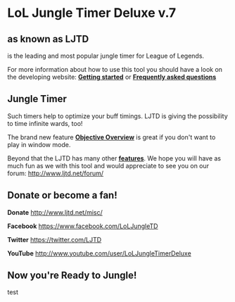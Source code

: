 LoL Jungle Timer Deluxe v.7
=============================
as known as LJTD
----------------
is the leading and most popular jungle timer for League of Legends.

For more information about how to use this tool you should have a look on the developing website:
[**Getting started**](http://www.ljtd.net/get-started/) or [**Frequently asked questions**](http://www.ljtd.net/misc/faq/)

Jungle Timer
------------
Such timers help to optimize your buff timings. LJTD is giving the possibility to time infinite wards, too!

The brand new feature [**Objective Overview**](http://www.ljtd.net/ljtd-6-objective-overview/) is great if you don't want to play in window mode.

Beyond that the LJTD has many other [**features**](http://www.ljtd.net/features/). We hope you will have as much fun as we with this tool and would appreciate to see you on our forum: http://www.ljtd.net/forum/

Donate or become a fan!
-----------------------
**Donate** http://www.ljtd.net/misc/

**Facebook** https://www.facebook.com/LoLJungleTD

**Twitter** https://twitter.com/LJTD

**YouTube** http://www.youtube.com/user/LoLJungleTimerDeluxe

Now you're **Ready to Jungle!**
-------------------------------

test